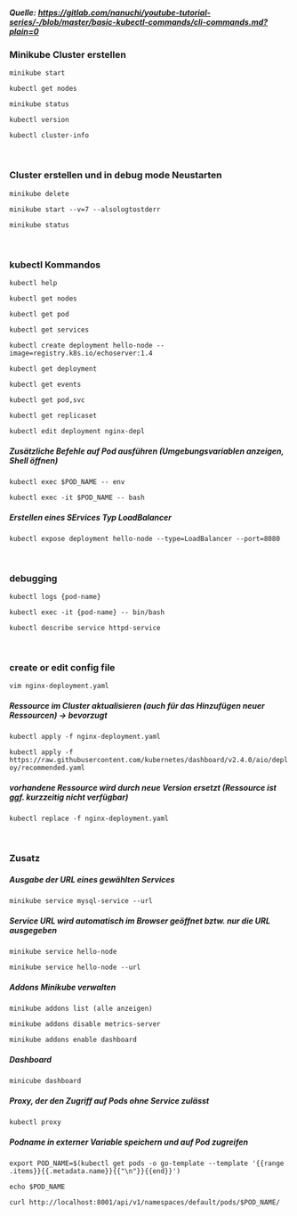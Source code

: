 ##### Quelle: https://gitlab.com/nanuchi/youtube-tutorial-series/-/blob/master/basic-kubectl-commands/cli-commands.md?plain=0

###  Minikube Cluster erstellen

    minikube start

    kubectl get nodes

`minikube status`

`kubectl version`

`kubectl cluster-info`

&nbsp;

### Cluster erstellen und in debug mode Neustarten

`minikube delete`

`minikube start --v=7 --alsologtostderr`

`minikube status`

&nbsp;

### kubectl Kommandos

`kubectl help`

`kubectl get nodes`

`kubectl get pod`

`kubectl get services`

`kubectl create deployment hello-node --image=registry.k8s.io/echoserver:1.4`

`kubectl get deployment`

`kubectl get events`

`kubectl get pod,svc`

`kubectl get replicaset`

`kubectl edit deployment nginx-depl`


##### Zusätzliche Befehle auf Pod ausführen (Umgebungsvariablen anzeigen, Shell öffnen)

`kubectl exec $POD_NAME -- env`

`kubectl exec -it $POD_NAME -- bash`  

##### Erstellen eines SErvices Typ LoadBalancer

`kubectl expose deployment hello-node --type=LoadBalancer --port=8080`

&nbsp;

### debugging

`kubectl logs {pod-name}`

`kubectl exec -it {pod-name} -- bin/bash`

`kubectl describe service httpd-service`

&nbsp;

### create or edit config file

`vim nginx-deployment.yaml`

##### Ressource im Cluster aktualisieren (auch für das Hinzufügen neuer Ressourcen) -> bevorzugt
`kubectl apply -f nginx-deployment.yaml`

`kubectl apply -f https://raw.githubusercontent.com/kubernetes/dashboard/v2.4.0/aio/deploy/recommended.yaml`

##### vorhandene Ressource wird durch neue Version ersetzt (Ressource ist ggf. kurzzeitig nicht verfügbar)
`kubectl replace -f nginx-deployment.yaml`
  
&nbsp;

### Zusatz
##### Ausgabe der URL eines gewählten Services
`minikube service mysql-service --url`
 
##### Service URL wird automatisch im Browser geöffnet bztw. nur die URL ausgegeben
`minikube service hello-node`

`minikube service hello-node --url`
  
##### Addons Minikube verwalten
`minikube addons list (alle anzeigen)`

`minikube addons disable metrics-server` 

`minikube addons enable dashboard`

##### Dashboard
`minicube dashboard` 
  
##### Proxy, der den Zugriff auf Pods ohne Service zulässt
`kubectl proxy`
##### Podname in externer Variable speichern und auf Pod zugreifen
`export POD_NAME=$(kubectl get pods -o go-template --template '{{range .items}}{{.metadata.name}}{{"\n"}}{{end}}')`

`echo $POD_NAME`

`curl http://localhost:8001/api/v1/namespaces/default/pods/$POD_NAME/`

  